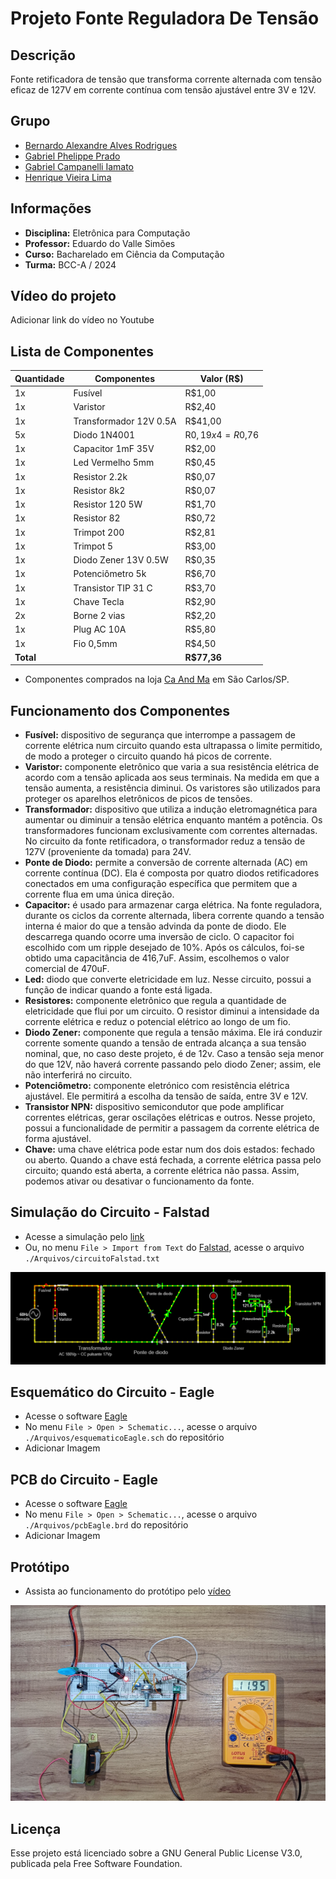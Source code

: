 # Projeto Fonte Reguladora De Tensão

## Descrição
Fonte retificadora de tensão que transforma corrente alternada com tensão eficaz de 127V em corrente contínua com tensão ajustável entre 3V e 12V.

## Grupo
 - [Bernardo Alexandre Alves Rodrigues](mailto:bernardorodrigues@usp.br)
 - [Gabriel Phelippe Prado](mailto:gabriel.phelippe@usp.br)
 - [Gabriel Campanelli Iamato](mailto:gabriel.c.iamato@usp.br)
 - [Henrique Vieira Lima](mailto:vieira.henrique@usp.br)

## Informações
 - **Disciplina:** Eletrônica para Computação
 - **Professor:** Eduardo do Valle Simões
 - **Curso:** Bacharelado em Ciência da Computação
 - **Turma:** BCC-A / 2024 

## Vídeo do projeto
Adicionar link do vídeo no Youtube

## Lista de Componentes
| Quantidade | Componentes        | Valor (R$) |
|----|---------------|------------|
| 1x | Fusível                | R$1,00 |
| 1x | Varistor               | R$2,40 |
| 1x | Transformador 12V 0.5A | R$41,00 |
| 5x | Diodo 1N4001           | R$0,19 x 4 = R$0,76 |
| 1x | Capacitor 1mF 35V      | R$2,00 |
| 1x | Led Vermelho 5mm       | R$0,45 |
| 1x | Resistor 2.2k          | R$0,07 |
| 1x | Resistor 8k2           | R$0,07 |
| 1x | Resistor 120 5W        | R$1,70 |
| 1x | Resistor 82            | R$0,72 |
| 1x | Trimpot 200            | R$2,81 |
| 1x | Trimpot 5              | R$3,00 |
| 1x | Diodo Zener 13V 0.5W   | R$0,35 |
| 1x | Potenciômetro 5k       | R$6,70 |
| 1x | Transistor TIP 31 C    | R$3,70 |
| 1x | Chave Tecla            | R$2,90 |
| 2x | Borne 2 vias           | R$2,20 |
| 1x | Plug AC 10A            | R$5,80 |
| 1x | Fio 0,5mm              | R$4,50 |
| **Total** |                 | **R$77,36** |

 - Componentes comprados na loja [Ca And Ma](https://www.caandma.com.br/) em São Carlos/SP.

## Funcionamento dos Componentes
 - **Fusível:** dispositivo de segurança que interrompe a passagem de corrente elétrica num circuito quando esta ultrapassa o limite permitido, de modo a proteger o circuito quando há picos de corrente.
 - **Varistor:** componente eletrônico que varia a sua resistência elétrica de acordo com a tensão aplicada aos seus terminais. Na medida em que a tensão aumenta, a resistência diminui. Os varistores são utilizados para proteger os aparelhos eletrônicos de picos de tensões.
 - **Transformador:** dispositivo que utiliza a indução eletromagnética para aumentar ou diminuir a tensão elétrica enquanto mantém a potência. Os transformadores funcionam exclusivamente com correntes alternadas. No circuito da fonte retificadora, o transformador reduz a tensão de 127V (proveniente da tomada) para 24V.
 - **Ponte de Diodo:** permite a conversão de corrente alternada (AC) em corrente contínua (DC). Ela é composta por quatro diodos retificadores conectados em uma configuração específica que permitem que a corrente flua em uma única direção.
 - **Capacitor:** é usado para armazenar carga elétrica. Na fonte reguladora, durante os ciclos da corrente alternada, libera corrente quando a tensão interna é maior do que a tensão advinda da ponte de diodo. Ele descarrega quando ocorre uma inversão de ciclo. O capacitor foi escolhido com um ripple desejado de 10%. Após os cálculos, foi-se obtido uma capacitância de 416,7uF. Assim, escolhemos o valor comercial de 470uF.
 - **Led:** diodo que converte eletricidade em luz. Nesse circuito, possui a função de indicar quando a fonte está ligada.
 - **Resistores:** componente eletrônico que regula a quantidade de eletricidade que flui por um circuito. O resistor diminui a intensidade da corrente elétrica e reduz o potencial elétrico ao longo de um fio.
 - **Diodo Zener:** componente que regula a tensão máxima. Ele irá conduzir corrente somente quando a tensão de entrada alcança a sua tensão nominal, que, no caso deste projeto, é de 12v. Caso a tensão seja menor do que 12V, não haverá corrente passando pelo diodo Zener; assim, ele não interferirá no circuito.  
 - **Potenciômetro:** componente eletrónico com resistência elétrica ajustável. Ele permitirá a escolha da tensão de saída, entre 3V e 12V.
 - **Transistor NPN:** dispositivo semicondutor que pode amplificar correntes elétricas, gerar oscilações elétricas e outros. Nesse projeto, possui a funcionalidade de permitir a passagem da corrente elétrica de forma ajustável.
 - **Chave:** uma chave elétrica pode estar num dos dois estados: fechado ou aberto. Quando a chave está fechada, a corrente elétrica passa pelo circuito; quando está aberta, a corrente elétrica não passa. Assim, podemos ativar ou desativar o funcionamento da fonte.

## Simulação do Circuito - Falstad
 - Acesse a simulação pelo [link](https://tinyurl.com/29guzw5a)
 - Ou, no menu `File > Import from Text` do [Falstad](https://falstad.com/circuit/circuitjs.html), acesse o arquivo `./Arquivos/circuitoFalstad.txt`
<img src="./Imagens/circuitoFalstad.png">

## Esquemático do Circuito - Eagle
 - Acesse o software [Eagle](https://www.autodesk.com/products/eagle/overview)
 - No menu `File > Open > Schematic...`, acesse o arquivo `./Arquivos/esquematicoEagle.sch` do repositório
 - Adicionar Imagem

## PCB do Circuito - Eagle
 - Acesse o software [Eagle](https://www.autodesk.com/products/eagle/overview)
 - No menu `File > Open > Schematic...`, acesse o arquivo `./Arquivos/pcbEagle.brd` do repositório
 - Adicionar Imagem

## Protótipo
 - Assista ao funcionamento do protótipo pelo [vídeo](https://youtu.be/MAERgxqwMdY?si=GL7MvnJlF9lUfxt0)
<img src="./Imagens/protótipo.jpg">

## Licença
Esse projeto está licenciado sobre a GNU General Public License V3.0, publicada pela Free Software Foundation.
